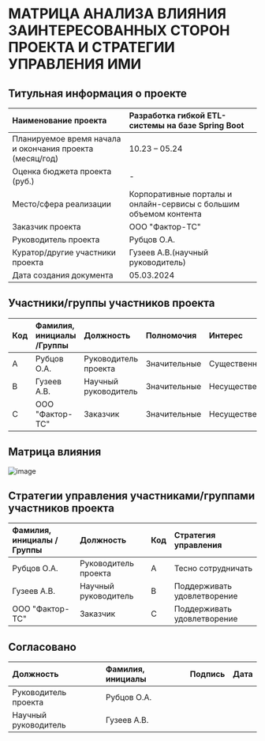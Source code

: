 # МАТРИЦА АНАЛИЗА ВЛИЯНИЯ ЗАИНТЕРЕСОВАННЫХ СТОРОН ПРОЕКТА И СТРАТЕГИИ УПРАВЛЕНИЯ ИМИ
## Титульная информация о проекте

| Наименование проекта                                    | Разработка гибкой ETL-системы на базе Spring Boot                  |
|:--------------------------------------------------------|:-------------------------------------------------------------------|
| Планируемое время начала и окончания проекта (месяц/год)| 10.23 – 05.24                                                      |
| Оценка бюджета проекта (руб.)                           | -                                                                  |
| Место/сфера реализации                                  | Корпоративные порталы и онлайн-сервисы с большим объемом контента  |
| Заказчик проекта                                        | ООО "Фактор-ТС"                                                    |
| Руководитель проекта                                    | Рубцов О.А.                                                        |
| Куратор/другие участники проекта                        | Гузеев А.В.(научный руководитель)                                  |
| Дата создания документа                                 | 05.03.2024                                                         |

## Участники/группы участников проекта

|Код| Фамилия, инициалы /Группы | Должность            |Полномочия    |Интерес         |
|:--|:--------------------------|:---------------------|:-------------|:---------------|
|А  | Рубцов О.А.               | Руководитель проекта | Значительные | Существенный   |
|B  | Гузеев А.В.               | Научный руководитель | Значительные | Несущественный |
|C  | ООО "Фактор-ТС"           | Заказчик             | Значительные | Несущественный |

## Матрица влияния

![image](https://github.com/rubtsov-oleg/design-workshop/assets/143227875/2e90e050-2c6d-4820-8b22-3685b5559a5b)

## Стратегии управления участниками/группами участников проекта

| Фамилия, инициалы /Группы | Должность            | Код | Стратегия управления        |
|:--------------------------|:---------------------|:----|:----------------------------|
| Рубцов О.А.               | Руководитель проекта | А   | Тесно сотрудничать          |
| Гузеев А.В.               | Научный руководитель | B   | Поддерживать удовлетворение |
| ООО "Фактор-ТС"           | Заказчик             | C   | Поддерживать удовлетворение |

## Согласовано

| Должность            | Фамилия, инициалы |Подпись|Дата |
|:---------------------|:------------------|:------|:----|
| Руководитель проекта | Рубцов О.А.       |       |     |
| Научный руководитель | Гузеев А.В.       |       |     |
